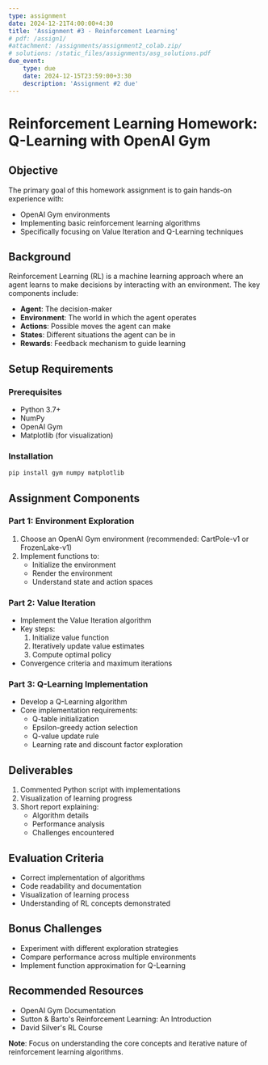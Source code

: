 ```yaml
---
type: assignment
date: 2024-12-21T4:00:00+4:30
title: 'Assignment #3 - Reinforcement Learning'
# pdf: /assign1/
#attachment: /assignments/assignment2_colab.zip/
# solutions: /static_files/assignments/asg_solutions.pdf
due_event: 
    type: due
    date: 2024-12-15T23:59:00+3:30
    description: 'Assignment #2 due'
---
```



# Reinforcement Learning Homework: Q-Learning with OpenAI Gym

## Objective
The primary goal of this homework assignment is to gain hands-on experience with:
- OpenAI Gym environments
- Implementing basic reinforcement learning algorithms
- Specifically focusing on Value Iteration and Q-Learning techniques

## Background
Reinforcement Learning (RL) is a machine learning approach where an agent learns to make decisions by interacting with an environment. The key components include:
- **Agent**: The decision-maker
- **Environment**: The world in which the agent operates
- **Actions**: Possible moves the agent can make
- **States**: Different situations the agent can be in
- **Rewards**: Feedback mechanism to guide learning

## Setup Requirements
### Prerequisites
- Python 3.7+
- NumPy
- OpenAI Gym
- Matplotlib (for visualization)

### Installation
```bash
pip install gym numpy matplotlib
```

## Assignment Components

### Part 1: Environment Exploration
1. Choose an OpenAI Gym environment (recommended: CartPole-v1 or FrozenLake-v1)
2. Implement functions to:
   - Initialize the environment
   - Render the environment
   - Understand state and action spaces

### Part 2: Value Iteration
- Implement the Value Iteration algorithm
- Key steps:
  1. Initialize value function
  2. Iteratively update value estimates
  3. Compute optimal policy
- Convergence criteria and maximum iterations

### Part 3: Q-Learning Implementation
- Develop a Q-Learning algorithm
- Core implementation requirements:
  - Q-table initialization
  - Epsilon-greedy action selection
  - Q-value update rule
  - Learning rate and discount factor exploration

## Deliverables
1. Commented Python script with implementations
2. Visualization of learning progress
3. Short report explaining:
   - Algorithm details
   - Performance analysis
   - Challenges encountered

## Evaluation Criteria
- Correct implementation of algorithms
- Code readability and documentation
- Visualization of learning process
- Understanding of RL concepts demonstrated

## Bonus Challenges
- Experiment with different exploration strategies
- Compare performance across multiple environments
- Implement function approximation for Q-Learning

## Recommended Resources
- OpenAI Gym Documentation
- Sutton & Barto's Reinforcement Learning: An Introduction
- David Silver's RL Course

**Note**: Focus on understanding the core concepts and iterative nature of reinforcement learning algorithms.

